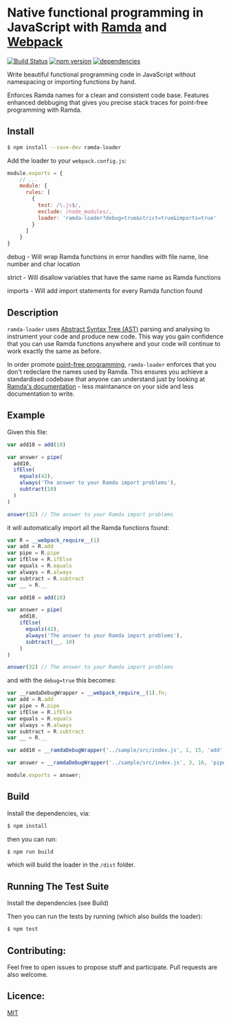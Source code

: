 Native functional programming in JavaScript with [Ramda](http://ramdajs.com/) and [Webpack](http://webpack.github.io/)
=============

[![Build Status](https://travis-ci.org/dumconstantin/ramda-loader.svg?branch=master)](https://travis-ci.org/dumconstantin/ramda-loader)
[![npm version](https://badge.fury.io/js/ramda-loader.svg)](https://badge.fury.io/js/ramda-loader)
[![dependencies](https://david-dm.org/dumconstantin/ramda-loader.svg)](https://david-dm.org/dumconstantin/ramda-loader)

Write beautiful functional programming code in JavaScript without namespacing or importing functions by hand.

Enforces Ramda names for a clean and consistent code base.
Features enhanced debbuging that gives you precise stack traces for point-free programming with Ramda.

Install
----------

```bash
$ npm install --save-dev ramda-loader
```
Add the loader to your `webpack.config.js`:

```javascript
module.exports = {
    // ...
    module: {
      rules: [
        {
          test: /\.js$/,
          exclude: /node_modules/,
          loader: 'ramda-loader?debug=true&strict=true&imports=true'
        }
      ]
    }
}
```
debug - Will wrap Ramda functions in error handles with file name, line number and char location

strict -  Will disallow variables that have the same name as Ramda functions

imports -  Will add import statements for every Ramda function found

Description
----------

``` ramda-loader ``` uses [Abstract Syntax Tree (AST)](http://jointjs.com/demos/javascript-ast) parsing and analysing to instrument your code and produce new code.
This way you gain confidence that you can use Ramda functions anywhere and your code will continue to work exactly the same as before.

In order promote [point-free programming](http://lucasmreis.github.io/blog/pointfree-javascript/),
``` ramda-loader ``` enforces that you don't redeclare the names used by Ramda.
This ensures you achieve a standardised codebase that anyone can understand just by looking at [Ramda's documentation](http://ramdajs.com/docs/) - less maintanance on your side and less documentation to write.

Example
----------

Given this file:
```javascript
var add10 = add(10)

var answer = pipe(
  add10,
  ifElse(
    equals(42),
    always('The answer to your Ramda import problems'),
    subtract(10)
  )
)

answer(32) // The answer to your Ramda import problems
```

it will automatically import all the Ramda functions found:
```javascript
var R = __webpack_require__(1)
var add = R.add
var pipe = R.pipe
var ifElse = R.ifElse
var equals = R.equals
var always = R.always
var subtract = R.subtract
var __ = R.__

var add10 = add(10)

var answer = pipe(
	add10,
	ifElse(
	  equals(42),
	  always('The answer to your Ramda import problems'),
	  subtract(__, 10)
	)
)

answer(32) // The answer to your Ramda import problems
```

and with the ``` debug=true ``` this becomes:
```javascript
var __ramdaDebugWrapper = __webpack_require__(1).fn;
var add = R.add
var pipe = R.pipe
var ifElse = R.ifElse
var equals = R.equals
var always = R.always
var subtract = R.subtract
var __ = R.__

var add10 = __ramdaDebugWrapper('../sample/src/index.js', 1, 15, 'add', add)(10);

var answer = __ramdaDebugWrapper('../sample/src/index.js', 3, 16, 'pipe', pipe)(add10, __ramdaDebugWrapper('../sample/src/index.js', 5, 3, 'ifElse', ifElse)(__ramdaDebugWrapper('../sample/src/index.js', 6, 5, 'equals', equals)(42), __ramdaDebugWrapper('../sample/src/index.js', 7, 5, 'always', always)('The answer to your Ramda import problems'), __ramdaDebugWrapper('../sample/src/index.js', 8, 5, 'subtract', subtract)(__, 10)));

module.exports = answer;

```

Build
----------
Install the dependencies, via:

```bash
$ npm install
```
then you can run:

```bash
$ npm run build
```
which will build the loader in the ``` /dist ``` folder.

Running The Test Suite
----------
Install the dependencies (see Build)

Then you can run the tests by running (which also builds the loader):

```bash
$ npm test
```

## Contributing:

Feel free to open issues to propose stuff and participate. Pull requests are also welcome.

## Licence:

[MIT](http://en.wikipedia.org/wiki/MIT_License)
